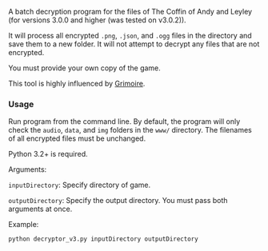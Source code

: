 A batch decryption program for the files of The Coffin of Andy and Leyley (for versions 3.0.0 and higher (was tested on v3.0.2)).

It will process all encrypted `.png`, `.json`, and `.ogg` files in the directory and save them to a new folder. It will not attempt to decrypt any files that are not encrypted.

You must provide your own copy of the game.

This tool is highly influenced by [Grimoire](https://codeberg.org/basil/grimoire).

### Usage

Run program from the command line. By default, the program will only check the `audio`, `data`, and `img` folders in the `www/` directory. The filenames of all encrypted files must be unchanged.

Python 3.2+ is required.

Arguments:

`inputDirectory`: Specify directory of game.

`outputDirectory`: Specify the output directory. You must pass both arguments at once.

Example:

```
python decryptor_v3.py inputDirectory outputDirectory
```
